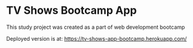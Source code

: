 # TV Shows Bootcamp App

This study project was created as a part of web development bootcamp

Deployed version is at: https://tv-shows-app-bootcamp.herokuapp.com/